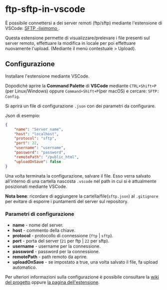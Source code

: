 # ftp-sftp-in-vscode

È possibile connettersi a dei server remoti (ftp/sftp) mediante l'estensione di VSCode: [SFTP -liximomo ](https://marketplace.visualstudio.com/items?itemName=liximomo.sftp).

Questa estensione permette di visualizzare/prelevare i file presenti sul server remoto, effettuare la modifica in locale per poi effettuare nuovamente l'upload. (Mediante il menù contestuale > Upload).


## Configurazione

Installare l'estensione mediante VSCode.

Dopodiché aprire la **Command Palette** di **VSCode** mediante `CTRL+Shift+P` (per Linux/Windows) oppure
`Command+Shift+P`(per macOS) e cercare:  `SFTP: Config`.

Si aprirà un file di configurazione `.json` con dei parametri da configurare.

Json di esempio:
```json
{
    "name": "Server name",
    "host": "localhost",
    "protocol": "sftp",
    "port": 22,
    "username": "username",
    "password": "password",
    "remotePath": "/public_html",
    "uploadOnSave": false
}
```

Una volta terminata la configurazione, salvare il file. Esso verra salvato all'interno di una cartella nascosta `.vscode` nel path in cui si è attualmente posizionati mediante VSCode.

**Nota bene**: ricordare di aggiungere la cartella/file(`sftp.json`) al `.gitignore` per evitare di esporre i puntamenti del server sul repository.


### Parametri di configurazione

- **name** - nome del server.
- **host** - commento della chiave.
- **protocol** - protocollo di connessione (`ftp` | `sftp`).
- **port** - porta del server (`21` per ftp | `22` per sftp).
- **username** - username per la connessione.
- **password** - password per la connessione.
- **remotePath** - path remoto da aprire.
- **uploadOnSave** - se impostato a true, una volta salvato il file, fa upload automatico.


Per ulteriori informazioni sulla configurazione è possibile consultare la [wiki del progetto](https://github.com/liximomo/vscode-sftp/wiki) oppure [la pagina dell'estensione](https://marketplace.visualstudio.com/items?itemName=liximomo.sftp).